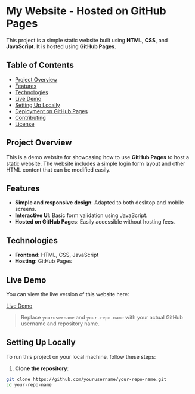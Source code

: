 # My Website - Hosted on GitHub Pages

This project is a simple static website built using **HTML**, **CSS**, and **JavaScript**. It is hosted using **GitHub Pages**.

## Table of Contents

- [Project Overview](#project-overview)
- [Features](#features)
- [Technologies](#technologies)
- [Live Demo](#live-demo)
- [Setting Up Locally](#setting-up-locally)
- [Deployment on GitHub Pages](#deployment-on-github-pages)
- [Contributing](#contributing)
- [License](#license)

## Project Overview

This is a demo website for showcasing how to use **GitHub Pages** to host a static website. The website includes a simple login form layout and other HTML content that can be modified easily.

## Features

- **Simple and responsive design**: Adapted to both desktop and mobile screens.
- **Interactive UI**: Basic form validation using JavaScript.
- **Hosted on GitHub Pages**: Easily accessible without hosting fees.

## Technologies

- **Frontend**: HTML, CSS, JavaScript
- **Hosting**: GitHub Pages

## Live Demo

You can view the live version of this website here:

[Live Demo](https://yourusername.github.io/your-repo-name)

> Replace `yourusername` and `your-repo-name` with your actual GitHub username and repository name.

## Setting Up Locally

To run this project on your local machine, follow these steps:

1. **Clone the repository**:

```bash
git clone https://github.com/yourusername/your-repo-name.git
cd your-repo-name
